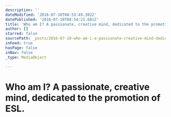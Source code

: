 ```yaml
---
description: ''
dateModified: '2016-07-10T08:53:49.302Z'
datePublished: '2016-07-10T08:54:21.681Z'
title: 'Who am I? A passionate, creative mind, dedicated to the promotion of ESL. '
author: []
starred: false
sourcePath: _posts/2016-07-10-who-am-i-a-passionate-creative-mind-dedicated-to-the-prom.md
inFeed: true
hasPage: false
inNav: false
_type: MediaObject

---
```

# **Who am I?** A passionate, creative mind, dedicated to the promotion of ESL.